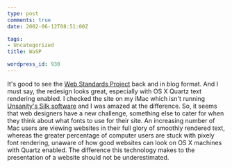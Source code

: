 ```yaml
---
type: post
comments: true
date: 2002-06-12T08:51:00Z

tags:
- Uncategorized
title: WaSP

wordpress_id: 930
---
```


It's good to see the [Web Standards Project](http://www.webstandards.org) back and in blog format. And I must say, the redesign looks great, especially with OS X Quartz text rendering enabled. I checked the site on my iMac which isn't running [Unsanity's Silk software](http://www.unsanity.com/haxies/silk/) and I was amazed at the difference. So, it seems that web designers have a new challenge, something else to cater for when they think about what fonts to use for their site. An increasing number of Mac users are viewing websites in their full glory of smoothly rendered text, whereas the greater percentage of computer users are stuck with pixely font rendering, unaware of how good websites can look on OS X machines with Quartz enabled. The difference this technology makes to the presentation of a website should not be underestimated. 
